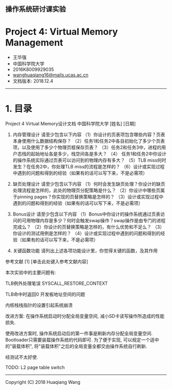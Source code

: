 操作系统研讨课实验
--------------------

Project 4: Virtual Memory Management
=================================


* 王华强
* 中国科学院大学
* 2016K8009929035
* wanghuaqiang16@mails.ucas.ac.cn
* 文档版本: 2018.12.4

---

# 1. 目录

Project 4 Virtual Memory设计文档
中国科学院大学
[姓名] 
[日期] 
1.	内存管理设计
请至少包含以下内容
（1）你设计的页表项包含哪些内容？页表本身使用什么数据结构保存？
（2）任务1和任务2中各自初始化了多少个页表项，以及使用了多少个物理页框保存页表？
（3）任务2和任务3中，进程的用户态栈的起始地址各是多少，栈空间各是多大？
（4） 任务1和任务2中你设计的操作系统实际通过页表可以访问到的物理内存有多大？ 
（5）TLB miss何时发生？在任务2中，你处理TLB miss的流程是怎样的？
（6）设计或实现过程中遇到的问题和得到的经验（如果有的话可以写下来，不是必需项）


2.	缺页处理设计
请至少包含以下内容
（1）何时会发生缺页处理？你设计的缺页处理流程是怎样的，此处的物理页分配策略是什么？
（2）你设计中哪些页属于pinning pages？你实现的页替换策略是怎样的？ 
（3）设计或实现过程中遇到的问题和得到的经验（如果有的话可以写下来，不是必需项）

3.	Bonus设计
请至少包含以下内容
（1）Bonus中你设计的操作系统通过页表访问的可用物理内存是多少？何时会触发swap操作？swap操作是由专门的进程完成么？
（2）你设计的页替换策略是怎样的，有什么优势和不足么？
（3）你设计的测试用例是怎样的？ 
（4）设计或实现过程中遇到的问题和得到的经验（如果有的话可以写下来，不是必需项）

4.	关键函数功能
请列出上述各项功能设计里，你觉得关键的函数，及其作用


参考文献
[1]	[单击此处键入参考文献内容]


本次实验中的主要问题有:

TLB例外处理笔误
SYSCALL_RESTORE_CONTEXT

TLB命中时返回0
开发板地址空间的问题

内核栈栈指针的设置引起系统崩溃

改进方案: 在操作系统启动时分配全局变量空间, 减小SD卡读写操作所造成的性能损失.

使用改进方案时, 操作系统启动后的第一件事是刷新内存分配全局变量空间. Bootloader只需要装载操作系统的代码即可. 为了便于实现, 可以规定一个适中的"装载体积", 将"装载体积"之后的全局变量全都交由操作系统自行刷新.

经测试不太好使.

TODO: L2 page table switch

---

Copyright (C) 2018 Huaqiang Wang